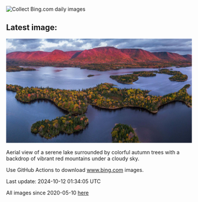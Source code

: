![Collect Bing.com daily images](https://github.com/counter2015/bing-daily-images/workflows/Collect%20Bing.com%20daily%20images/badge.svg)
## Latest image:
![](images/CelticColours.jpg)

Aerial view of a serene lake surrounded by colorful autumn trees with a backdrop of vibrant red mountains under a cloudy sky.

Use GitHub Actions to download www.bing.com images.

Last update: 2024-10-12 01:34:05 UTC

All images since 2020-05-10 [here](https://github.com/counter2015/bing-daily-images/tree/master/images)
